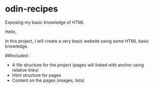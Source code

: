 # odin-recipes
Exposing my basic knowledge of HTML

Hello, 

In this project, I will create a very basic website using some HTML basic knowledge.

##Included : 

- A file structure for the project (pages will linked with anchor using relative links)
- Html structure for pages
- Content on the pages (images, lists)
